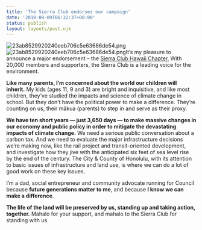 ```yaml
---
title: 'The Sierra Club endorses our campaign'
date: '2018-08-09T06:32:37+00:00'
status: publish
layout: layouts/post.njk
---
```



![23ab8529920240eeb706c5e63686de54.png](http://ikaikahussey.files.wordpress.com/2018/08/7e7ae-23ab8529920240eeb706c5e63686de54.png)![23ab8529920240eeb706c5e63686de54.png](http://ikaikahussey.files.wordpress.com/2018/08/7e7ae-23ab8529920240eeb706c5e63686de54.png)</div></figure></div>It’s my pleasure to announce a major endorsement – the [Sierra Club Hawaii Chapter.](http://hello.ikaikahussey.com/t/i-l-bhrjhdy-l-y/) With 20,000 members and supporters, the Sierra Club is a leading voice for the environment.

**Like many parents, I’m concerned about the world our children will inherit.** My kids (ages 11, 9 and 3) are bright and inquisitive, and like most children, they’ve studied the impacts and science of climate change in school. But they don’t have the political power to make a difference. They’re counting on us, their mākua (parents) to step in and serve as their proxy.

**We have ten short years — just 3,650 days — to make massive changes in our economy and public policy in order to mitigate the devastating impacts of climate change.** We need a serious public conversation about a carbon tax. And we need to evaluate the major infrastructure decisions we’re making now, like the rail project and transit-oriented development, and investigate how they jive with the anticipated six feet of sea level rise by the end of the century. The City &amp; County of Honolulu, with its attention to basic issues of infrastructure and land use, is where we can do a lot of good work on these key issues.

I’m a dad, social entrepreneur and community advocate running for Council because **future generations matter to me**, and because **I know we can make a difference**.

**The life of the land will be preserved by us, standing up and taking action, together.** Mahalo for your support, and mahalo to the Sierra Club for standing with us.